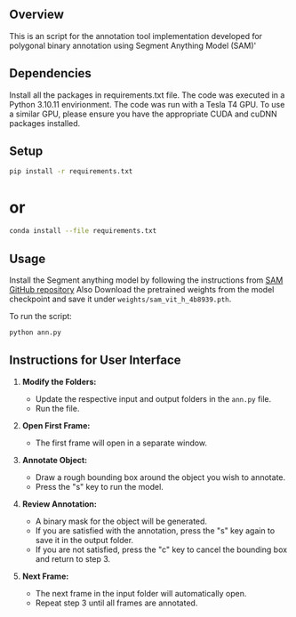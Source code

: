 ## Overview

This is an script for the annotation tool implementation developed for polygonal binary annotation using Segment Anything Model (SAM)'
## Dependencies

Install all the packages in requirements.txt file. The code was executed in a Python 3.10.11 envirionment. The code was run with a Tesla T4 GPU. To use a similar GPU, please ensure you have the appropriate CUDA and cuDNN packages installed.

## Setup
```bash
pip install -r requirements.txt
```

# or
```bash
conda install --file requirements.txt
```


## Usage
Install the Segment anything model by following the instructions from [SAM GitHub repository](https://github.com/facebookresearch/segment-anything) Also Download the pretrained weights from the model checkpoint and save it under `weights/sam_vit_h_4b8939.pth`.

To run the script:

```bash
python ann.py
```
## Instructions for User Interface

1. **Modify the Folders:**
   - Update the respective input and output folders in the `ann.py` file.
   - Run the file.

2. **Open First Frame:**
   - The first frame will open in a separate window.

3. **Annotate Object:**
   - Draw a rough bounding box around the object you wish to annotate.
   - Press the "s" key to run the model.

4. **Review Annotation:**
   - A binary mask for the object will be generated.
   - If you are satisfied with the annotation, press the "s" key again to save it in the output folder.
   - If you are not satisfied, press the "c" key to cancel the bounding box and return to step 3.

5. **Next Frame:**
   - The next frame in the input folder will automatically open.
   - Repeat step 3 until all frames are annotated.
